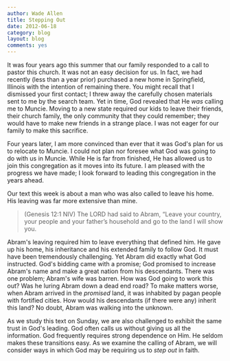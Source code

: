 ```yaml
---
author: Wade Allen
title: Stepping Out
date: 2012-06-18
category: blog
layout: blog
comments: yes
---
```


It was four years ago this summer that our family responded to a call to pastor this church. It was not an easy decision for us. In fact, we had recently (less than a year prior) purchased a new home in Springfield, Illinois with the intention of remaining there. You might recall that I dismissed your first contact; I threw away the carefully chosen materials sent to me by the search team. Yet in time, God revealed that He *was* calling me to Muncie. Moving to a new state required our kids to leave their friends, their church family, the only community that they could remember; they would have to make new friends in a strange place. I was not eager for our family to make this sacrifice. 

Four years later, I am more convinced than ever that it was God's plan for us to relocate to Muncie. I could not plan nor foresee what God was going to do with us in Muncie. While He is far from finished, He has allowed us to join this congregation as it moves into its future. I am pleased with the progress we have made; I look forward to leading this congregation in the years ahead. 

Our text this week is about a man who was also called to leave his home. His leaving was far more extensive than mine.

>(Genesis 12:1 NIV) The LORD had said to Abram, “Leave your country, your people and your father’s household and go to the land I will show you.

Abram's leaving required him to leave everything that defined him. He gave up his home, his inheritance and his extended family to follow God. It must have been tremendously challenging. Yet Abram did exactly what God instructed. God's bidding came with a promise; God promised to increase Abram's name and make a great nation from his descendants. There was one problem; Abram's wife was barren. How was God going to work this out? Was he luring Abram down a dead end road? To make matters worse, when Abram arrived in the *promised* land, it was inhabited by pagan people with fortified cities. How would his descendants (if there were any) inherit this land? No doubt, Abram was walking into the unknown.

As we study this text on Sunday, we are also challenged to exhibit the same trust in God's leading. God often calls us without giving us all the information. God frequently requires strong dependence on Him. He seldom makes these transitions easy. As we examine the calling of Abram, we will consider ways in which God may be requiring us to *step out* in faith.
